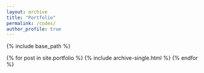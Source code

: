 ```yaml
---
layout: archive
title: "Portfolio"
permalink: /codes/
author_profile: true
---
```


{% include base_path %}


{% for post in site.portfolio %}
  {% include archive-single.html %}
{% endfor %}
